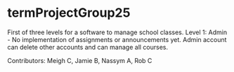 # termProjectGroup25
First of three levels for a software to manage school classes. Level 1: Admin - No implementation of assignments or announcements yet.
Admin account can delete other accounts and can manage all courses.

Contributors: Meigh C, Jamie B, Nassym A, Rob C
